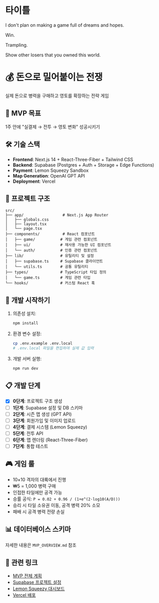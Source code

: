 # 타이틀

I don't plan on making a game full of dreams and hopes.

Win.

Trampling.

Show other losers that you owned this world.

# 💰 돈으로 밀어붙이는 전쟁

실제 돈으로 병력을 구매하고 영토를 확장하는 전략 게임

## 🎯 MVP 목표

1주 안에 "실결제 → 전투 → 영토 변화" 성공시키기

## 🛠 기술 스택

- **Frontend**: Next.js 14 + React-Three-Fiber + Tailwind CSS
- **Backend**: Supabase (Postgres + Auth + Storage + Edge Functions)
- **Payment**: Lemon Squeezy Sandbox
- **Map Generation**: OpenAI GPT API
- **Deployment**: Vercel

## 📁 프로젝트 구조

```
src/
├── app/                 # Next.js App Router
│   ├── globals.css
│   ├── layout.tsx
│   └── page.tsx
├── components/          # React 컴포넌트
│   ├── game/           # 게임 관련 컴포넌트
│   ├── ui/             # 재사용 가능한 UI 컴포넌트
│   └── auth/           # 인증 관련 컴포넌트
├── lib/                # 유틸리티 및 설정
│   ├── supabase.ts     # Supabase 클라이언트
│   └── utils.ts        # 공통 유틸리티
├── types/              # TypeScript 타입 정의
│   └── game.ts         # 게임 관련 타입
└── hooks/              # 커스텀 React 훅
```

## 🚀 개발 시작하기

1. 의존성 설치:
   ```bash
   npm install
   ```

2. 환경 변수 설정:
   ```bash
   cp .env.example .env.local
   # .env.local 파일을 편집하여 실제 값 입력
   ```

3. 개발 서버 실행:
   ```bash
   npm run dev
   ```

## 📋 개발 단계

- [x] **0단계**: 프로젝트 구조 생성
- [ ] **1단계**: Supabase 설정 및 DB 스키마
- [ ] **2단계**: 시즌 맵 생성 (GPT API)
- [ ] **3단계**: 회원가입 및 이미지 업로드
- [ ] **4단계**: 결제 시스템 (Lemon Squeezy)
- [ ] **5단계**: 전투 API
- [ ] **6단계**: 맵 렌더링 (React-Three-Fiber)
- [ ] **7단계**: 통합 테스트

## 🎮 게임 룰

- 10×10 격자의 대륙에서 진행
- ₩5 = 1,000 병력 구매
- 인접한 타일에만 공격 가능
- 승률 공식: `P = 0.02 + 0.96 / (1+e^(2·log10(A/D)))`
- 승리 시 타일 소유권 이동, 공격 병력 20% 소모
- 패배 시 공격 병력 전량 손실

## 📊 데이터베이스 스키마

자세한 내용은 `MVP_OVERVIEW.md` 참조

## 🔗 관련 링크

- [MVP 전체 계획](./MVP_OVERVIEW.md)
- [Supabase 프로젝트 설정](https://supabase.com)
- [Lemon Squeezy 대시보드](https://lemonsqueezy.com)
- [Vercel 배포](https://vercel.com) 